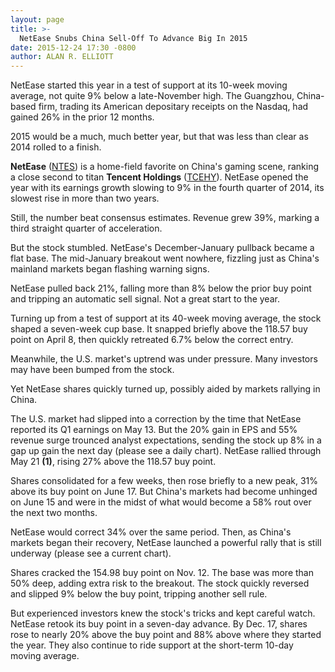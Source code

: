 ```yaml
---
layout: page
title: >-
  NetEase Snubs China Sell-Off To Advance Big In 2015
date: 2015-12-24 17:30 -0800
author: ALAN R. ELLIOTT
---
```





NetEase started this year in a test of support at its 10-week moving average, not quite 9% below a late-November high. The Guangzhou, China-based firm, trading its American depositary receipts on the Nasdaq, had gained 26% in the prior 12 months.


2015 would be a much, much better year, but that was less than clear as 2014 rolled to a finish.


**NetEase** ([NTES](https://research.investors.com/quote.aspx?symbol=NTES)) is a home-field favorite on China's gaming scene, ranking a close second to titan **Tencent Holdings** ([TCEHY](https://research.investors.com/quote.aspx?symbol=TCEHY)). NetEase opened the year with its earnings growth slowing to 9% in the fourth quarter of 2014, its slowest rise in more than two years.


Still, the number beat consensus estimates. Revenue grew 39%, marking a third straight quarter of acceleration.


But the stock stumbled. NetEase's December-January pullback became a flat base. The mid-January breakout went nowhere, fizzling just as China's mainland markets began flashing warning signs.


NetEase pulled back 21%, falling more than 8% below the prior buy point and tripping an automatic sell signal. Not a great start to the year.


Turning up from a test of support at its 40-week moving average, the stock shaped a seven-week cup base. It snapped briefly above the 118.57 buy point on April 8, then quickly retreated 6.7% below the correct entry.


Meanwhile, the U.S. market's uptrend was under pressure. Many investors may have been bumped from the stock.


Yet NetEase shares quickly turned up, possibly aided by markets rallying in China.


The U.S. market had slipped into a correction by the time that NetEase reported its Q1 earnings on May 13. But the 20% gain in EPS and 55% revenue surge trounced analyst expectations, sending the stock up 8% in a gap up gain the next day (please see a daily chart). NetEase rallied through May 21 **(1)**, rising 27% above the 118.57 buy point.


Shares consolidated for a few weeks, then rose briefly to a new peak, 31% above its buy point on June 17. But China's markets had become unhinged on June 15 and were in the midst of what would become a 58% rout over the next two months.


NetEase would correct 34% over the same period. Then, as China's markets began their recovery, NetEase launched a powerful rally that is still underway (please see a current chart).


Shares cracked the 154.98 buy point on Nov. 12. The base was more than 50% deep, adding extra risk to the breakout. The stock quickly reversed and slipped 9% below the buy point, tripping another sell rule.


But experienced investors knew the stock's tricks and kept careful watch. NetEase retook its buy point in a seven-day advance. By Dec. 17, shares rose to nearly 20% above the buy point and 88% above where they started the year. They also continue to ride support at the short-term 10-day moving average.




